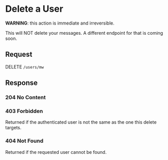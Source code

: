 # Delete a User

**WARNING**: this action is immediate and irreversible.

This will NOT delete your messages. A different endpoint for that is coming soon.

## Request
DELETE `/users/mw`

## Response
### 204 No Content

### 403 Forbidden
Returned if the authenticated user is not the same as the one this delete targets.

### 404 Not Found
Returned if the requested user cannot be found.
